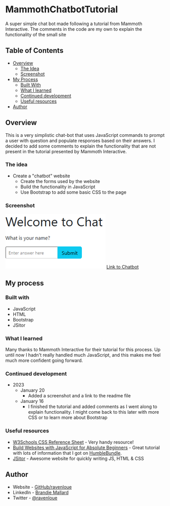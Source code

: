 # MammothChatbotTutorial
A super simple chat bot made following a tutorial from Mammoth Interactive. The comments in the code are my own to explain the functionality of the small site

## Table of Contents

- [Overview](#overview)
  - [The Idea](#the-idea)
  - [Screenshot](#screenshot)
- [My Process](#my-process)
  - [Built With](#built-with)
  - [What I learned](#what-i-learned)
  - [Continued development](#continued-development)
  - [Useful resources](#useful-resources)
- [Author](#author)

## Overview

This is a very simplistic chat-bot that uses JavaScript commands to prompt a user with question and populate responses based on their answers. I decided to add some comments to explain the functionality that are not present in the tutorial presented by Mammoth Interactive. 

### The idea

- Create a "chatbot" website
  - Create the forms used by the website
  - Build the functionality in JavaScript
  - Use Bootstrap to add some basic CSS to the page

### Screenshot

![Chatbot](https://github.com/ravenloue/MammothChatbotTutorial/blob/main/ChatbotScreenshot.png)
[Link to Chatbot](https://ravenloue.github.io/MammothChatbotTutorial/MammothChatbotTutorial.html)

## My process

### Built with

- JavaScript
- HTML
- Bootstrap
- JSitor

### What I learned

Many thanks to Mammoth Interactive for their tutorial for this process. Up until now I hadn't really handled much JavaScript, and this makes me feel much more confident going forward.

### Continued development

- 2023
  - January 20
    - Added a screenshot and a link to the readme file
  - January 16
    - I finished the tutorial and added comments as I went along to explain functionality. I might come back to this later with more CSS or to learn more about Bootstrap

### Useful resources

- [W3Schools CSS Reference Sheet](https://www.w3schools.com/cssref/) - Very handy resource!
- [Build Websites with JavaScript for Absolute Beginners](https://training.mammothinteractive.com/courses/1955452) - Great tutorial with lots of information that I got on [HumbleBundle](https://www.humblebundle.com/).
- [JSitor](https://jsitor.com/) - Awesome website for quickly writing JS, HTML & CSS


## Author

- Website - [GitHub/ravenloue](https://github.com/ravenloue)
- LinkedIn - [Brandie Mallard](https://www.linkedin.com/in/brandie-mallard-0554aa219/)
- Twitter - [@ravenloue](https://www.twitter.com/ravenloue)
